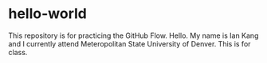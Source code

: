 # hello-world
This repository is for practicing the GitHub Flow.
Hello. My name is Ian Kang and I currently attend Meteropolitan State University of Denver. This is for class.
